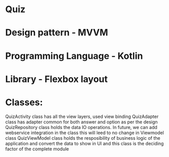 # Quiz
# Design pattern - MVVM
# Programming Language - Kotlin
# Library - Flexbox layout
# Classes:
QuizActivity class has all the view layers, used view binding
QuizAdapter class has adapter common for both answer and option as per the design
QuizRepository class holds the data IO operations. In future, we can add webservice integration in the class this will leed to no change in Viewmodel class
QuizViewModel class holds the resposibility of business logic of the application and convert the data to show in UI and this class is the deciding factor of the complete module
